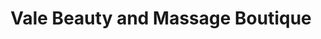 ---
title: "Vale Beauty and Massage Boutique"
url: /rathdrum/vale-beauty-and-massage-boutique/
shop: Kosmetik
---